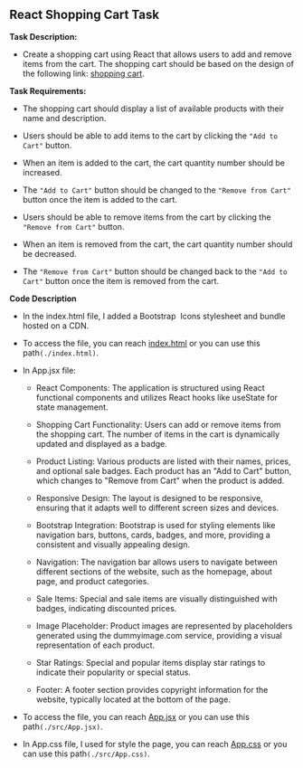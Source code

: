 ## React Shopping Cart Task
    
**Task Description:**
  - Create a shopping cart using React that allows users to add and remove items from the cart. The shopping cart should be based on the design of the following link: [shopping cart](https://startbootstrap.com/previews/shop-homepage).

**Task Requirements:**
  * The shopping cart should display a list of available products with their name and description.

  * Users should be able to add items to the cart by clicking the `"Add to Cart"` button.

  * When an item is added to the cart, the cart quantity number should be increased.

  * The `"Add to Cart"` button should be changed to the `"Remove from Cart"` button once the item is added to the cart.

  * Users should be able to remove items from the cart by clicking the `"Remove from Cart"` button.

  * When an item is removed from the cart, the cart quantity number should be decreased.

  * The `"Remove from Cart"` button should be changed back to the `"Add to Cart"` button once the item is removed from the cart.

**Code Description**
   
   * In the index.html file, I added a Bootstrap  Icons stylesheet and bundle hosted on a CDN.
 
   * To access the file, you can reach [index.html](./index.html) or you can use this path`(./index.html)`.
  
   * In App.jsx file:
        
     - React Components: The application is structured using React functional components and utilizes React hooks like useState for state management.
         
     - Shopping Cart Functionality: Users can add or remove items from the shopping cart. The number of items in the cart is dynamically updated and displayed as a badge.

     - Product Listing: Various products are listed with their names, prices, and optional sale badges. Each product has an "Add to Cart" button, which changes to "Remove from Cart" when the product is added.

     - Responsive Design: The layout is designed to be responsive, ensuring that it adapts well to different screen sizes and devices.

     - Bootstrap Integration: Bootstrap is used for styling elements like navigation bars, buttons, cards, badges, and more, providing a consistent and visually appealing design.

     - Navigation: The navigation bar allows users to navigate between different sections of the website, such as the homepage, about page, and product categories.

     - Sale Items: Special and sale items are visually distinguished with badges, indicating discounted prices.

     - Image Placeholder: Product images are represented by placeholders generated using the dummyimage.com service, providing a visual representation of each product.

     - Star Ratings: Special and popular items display star ratings to indicate their popularity or special status.
  
     - Footer: A footer section provides copyright information for the website, typically located at the bottom of the page.
    
  * To access the file, you can reach [App.jsx](./src/App.jsx) or you can use  this path`(./src/App.jsx)`.
  
  * In App.css file, I used for style the page, you can reach [App.css](./src/App.css) or you can use this path`(./src/App.css)`.






